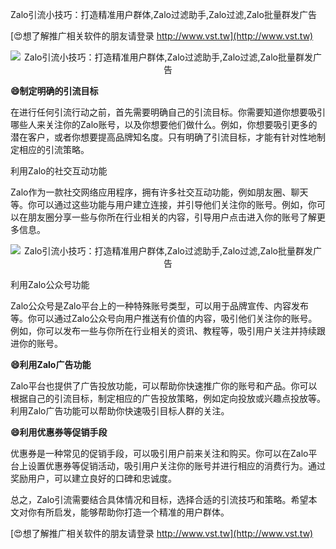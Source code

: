 Zalo引流小技巧：打造精准用户群体,Zalo过滤助手,Zalo过滤,Zalo批量群发广告

[😍想了解推广相关软件的朋友请登录 http://www.vst.tw](http://www.vst.tw)

 <center><img src="https://vst.tw/MP4/tuiguang/png/5.png" alt="Zalo引流小技巧：打造精准用户群体,Zalo过滤助手,Zalo过滤,Zalo批量群发广告"></center>

**😄制定明确的引流目标**

在进行任何引流行动之前，首先需要明确自己的引流目标。你需要知道你想要吸引哪些人来关注你的Zalo账号，以及你想要他们做什么。例如，你想要吸引更多的潜在客户，或者你想要提高品牌知名度。只有明确了引流目标，才能有针对性地制定相应的引流策略。

利用Zalo的社交互动功能

Zalo作为一款社交网络应用程序，拥有许多社交互动功能，例如朋友圈、聊天等。你可以通过这些功能与用户建立连接，并引导他们关注你的账号。例如，你可以在朋友圈分享一些与你所在行业相关的内容，引导用户点击进入你的账号了解更多信息。

 <center><img src="https://vst.tw/MP4/tuiguang/png/5.png" alt="Zalo引流小技巧：打造精准用户群体,Zalo过滤助手,Zalo过滤,Zalo批量群发广告"></center>

利用Zalo公众号功能

Zalo公众号是Zalo平台上的一种特殊账号类型，可以用于品牌宣传、内容发布等。你可以通过Zalo公众号向用户推送有价值的内容，吸引他们关注你的账号。例如，你可以发布一些与你所在行业相关的资讯、教程等，吸引用户关注并持续跟进你的账号。

**😄利用Zalo广告功能**

Zalo平台也提供了广告投放功能，可以帮助你快速推广你的账号和产品。你可以根据自己的引流目标，制定相应的广告投放策略，例如定向投放或兴趣点投放等。利用Zalo广告功能可以帮助你快速吸引目标人群的关注。

**😄利用优惠券等促销手段**

优惠券是一种常见的促销手段，可以吸引用户前来关注和购买。你可以在Zalo平台上设置优惠券等促销活动，吸引用户关注你的账号并进行相应的消费行为。通过奖励用户，可以建立良好的口碑和忠诚度。

总之，Zalo引流需要结合具体情况和目标，选择合适的引流技巧和策略。希望本文对你有所启发，能够帮助你打造一个精准的用户群体。

[😍想了解推广相关软件的朋友请登录 http://www.vst.tw](http://www.vst.tw)



